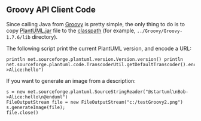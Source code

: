 ## Groovy API Client Code

Since calling Java from [Groovy](http://groovy.codehaus.org) is pretty simple, the only thing to do is to copy [PlantUML.jar](http://sourceforge.net/projects/plantuml/files/plantuml.jar/download) file to the [classpath](http://groovy.codehaus.org/Running#Running-Addingthingstotheclasspath) (for example, ``../Groovy/Groovy-1.7.6/lib`` directory).


The following script print the current PlantUML version, and encode a URL:
```
println net.sourceforge.plantuml.version.Version.version() println
net.sourceforge.plantuml.code.TranscoderUtil.getDefaultTranscoder().encode("Bob->Alice:hello")
```

If you want to generate an image from a description:
```
s = new net.sourceforge.plantuml.SourceStringReader("@startuml\nBob->Alice:hello\n@enduml")
FileOutputStream file = new FileOutputStream("c:/testGroovy2.png")
s.generateImage(file);
file.close()
```


